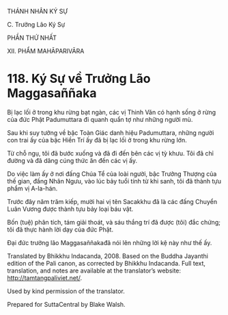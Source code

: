 THÁNH NHÂN KÝ SỰ

C. Trưởng Lão Ký Sự

PHẦN THỨ NHẤT

XII. PHẨM MAHĀPARIVĀRA

# 118\. Ký Sự về Trưởng Lão Maggasaññaka

Bị lạc lối ở trong khu rừng bạt ngàn, các vị Thinh Văn có hạnh sống ở rừng của đức Phật Padumuttara đi quanh quẩn tợ như những người mù.

Sau khi suy tưởng về bậc Toàn Giác danh hiệu Padumuttara, những người con trai ấy của bậc Hiền Trí ấy đã bị lạc lối ở trong khu rừng lớn.

Từ chỗ ngụ, tôi đã bước xuống và đã đi đến bên các vị tỳ khưu. Tôi đã chỉ đường và đã dâng cúng thức ăn đến các vị ấy.

Do việc làm ấy ở nơi đấng Chúa Tể của loài người, bậc Trưởng Thượng của thế gian, đấng Nhân Ngưu, vào lúc bảy tuổi tính từ khi sanh, tôi đã thành tựu phẩm vị A-la-hán.

Trước đây năm trăm kiếp, mười hai vị tên Sacakkhu đã là các đấng Chuyển Luân Vương được thành tựu bảy loại báu vật.

Bốn (tuệ) phân tích, tám giải thoát, và sáu thắng trí đã được (tôi) đắc chứng; tôi đã thực hành lời dạy của đức Phật.

Đại đức trưởng lão Maggasaññakađã nói lên những lời kệ này như thế ấy.

Translated by Bhikkhu Indacanda, 2008. Based on the Buddha Jayanthi edition of the Pali canon, as corrected by Bhikkhu Indacanda. Full text, translation, and notes are available at the translator’s website: http://tamtangpaliviet.net/.

Used by kind permission of the translator.

Prepared for SuttaCentral by Blake Walsh.